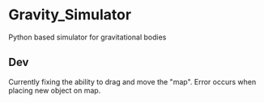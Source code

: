 # Gravity_Simulator
Python based simulator for gravitational bodies

## Dev
Currently fixing the ability to drag and move the "map". Error occurs when placing new object on map.
